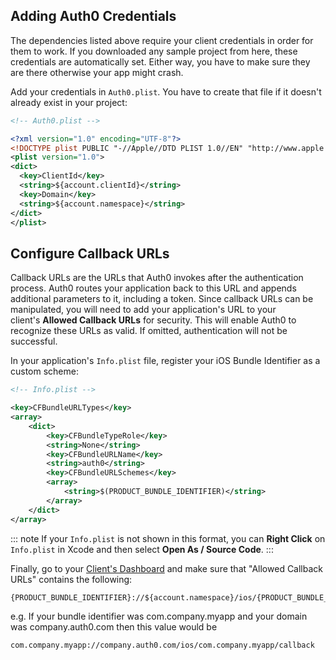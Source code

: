 ## Adding Auth0 Credentials

The dependencies listed above require your client credentials in order for them to work. If you downloaded any sample project from here, these credentials are automatically set. Either way, you have to make sure they are there otherwise your app might crash.

Add your credentials in `Auth0.plist`. You have to create that file if it doesn't already exist in your project:

```xml
<!-- Auth0.plist -->

<?xml version="1.0" encoding="UTF-8"?>
<!DOCTYPE plist PUBLIC "-//Apple//DTD PLIST 1.0//EN" "http://www.apple.com/DTDs/PropertyList-1.0.dtd">
<plist version="1.0">
<dict>
  <key>ClientId</key>
  <string>${account.clientId}</string>
  <key>Domain</key>
  <string>${account.namespace}</string>
</dict>
</plist>
```

## Configure Callback URLs

Callback URLs are the URLs that Auth0 invokes after the authentication process. Auth0 routes your application back to this URL and appends additional parameters to it, including a token. Since callback URLs can be manipulated, you will need to add your application's URL to your client's **Allowed Callback URLs** for security. This will enable Auth0 to recognize these URLs as valid. If omitted, authentication will not be successful.

In your application's `Info.plist` file, register your iOS Bundle Identifier as a custom scheme:

```xml
<!-- Info.plist -->

<key>CFBundleURLTypes</key>
<array>
    <dict>
        <key>CFBundleTypeRole</key>
        <string>None</string>
        <key>CFBundleURLName</key>
        <string>auth0</string>
        <key>CFBundleURLSchemes</key>
        <array>
            <string>$(PRODUCT_BUNDLE_IDENTIFIER)</string>
        </array>
    </dict>
</array>
```

::: note
If your `Info.plist` is not shown in this format, you can **Right Click** on `Info.plist` in Xcode and then select **Open As / Source Code**.
:::

Finally, go to your [Client's Dashboard](${manage_url}/#/applications/${account.clientId}/settings) and make sure that "Allowed Callback URLs" contains the following:

```text
{PRODUCT_BUNDLE_IDENTIFIER}://${account.namespace}/ios/{PRODUCT_BUNDLE_IDENTIFIER}/callback
```

e.g. If your bundle identifier was com.company.myapp and your domain was company.auth0.com then this value would be

```text
com.company.myapp://company.auth0.com/ios/com.company.myapp/callback
```